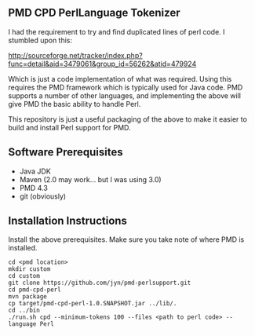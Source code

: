 ## PMD CPD PerlLanguage Tokenizer

I had the requirement to try and find duplicated lines of perl code. I stumbled
upon this:

http://sourceforge.net/tracker/index.php?func=detail&aid=3479061&group_id=56262&atid=479924

Which is just a code implementation of what was required. Using this requires
the PMD framework which is typically used for Java code. PMD supports a number
of other languages, and implementing the above will give PMD the basic ability
to handle Perl.

This repository is just a useful packaging of the above to make it easier to
build and install Perl support for PMD.

## Software Prerequisites

  * Java JDK
  * Maven (2.0 may work... but I was using 3.0)
  * PMD 4.3
  * git (obviously)

## Installation Instructions

Install the above prerequisites. Make sure you take note of where PMD is
installed.

```shell
cd <pmd location>
mkdir custom
cd custom
git clone https://github.com/jyn/pmd-perlsupport.git
cd pmd-cpd-perl
mvn package
cp target/pmd-cpd-perl-1.0.SNAPSHOT.jar ../lib/.
cd ../bin
./run.sh cpd --minimum-tokens 100 --files <path to perl code> --language Perl
```

